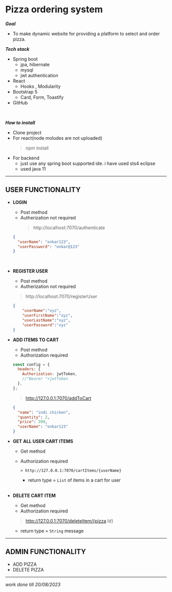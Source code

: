 # Pizza ordering system

**_Goal_**

- To make dynamic website for providing a platform to select and order pizza.

**_Tech stack_**

- Spring boot
  - jpa, hibernate
  - mysql
  - jwt authentication
- React
  - Hooks , Modularity
- Bootstrap 5
  - Card, Form, Toastify
- GitHub
<br/>

**_How to install_**

- Clone project
- For react(node moludes are not uploaded)
  > npm install
- For backend
  - just use any spring boot supported ide. i have used sts4 eclipse
  - used java 11
---

## USER FUNCTIONALITY

- **LOGIN**

  - Post method
  - Autherization not required
    > http://localhost:7070/authenticate

  ```json
  {
    "userName": "onkar123",
    "userPassword": "onkar@123"
  }
  ```

<br/>
			
- **REGISTER USER**

    - Post method
    - Autherization not required
    > http://localhost:7070/registerUser

    ```json
    {
    	"userName":"xyz",
    	"userFirstName":"xyz",
    	"userLastName":"xyz",
    	"userPassword":"xyz"
    }

    ```

- **ADD ITEMS TO CART**

  - Post method
  - Authorization required

  ```js
  const config = {
    headers: {
      Authorization: jwtToken,
      //"Bearer "+jwtToken
    },
  };
  ```

  > http://127.0.0.1:7070/addToCart

  ```json
  {
    "name": "indi chicken",
    "quantity": 2,
    "price": 399,
    "userName": "onkar123"
  }
  ```

- **GET ALL USER CART ITEMS**

  - Get method
  - Authorization required

        > http://127.0.0.1:7070/cartItems/{userName}

    - return type = `List` of items in a cart for user

    <br/>

- **DELETE CART ITEM**

  - Get method
  - Authorization required

  > http://127.0.0.1:7070/deleteItem/{pizza Id}

  - return type = `String` message

---

## ADMIN FUNCTIONALITY

- ADD PIZZA
- DELETE PIZZA

---

_*work done till 20/08/2023*_

